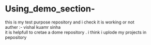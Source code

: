# Using_demo_section-
this is my test purpose repository and i check it is working or not 
<br>
auther :- vishal kuamr sinha 
<br>
it is helpfull to cretae a dome repository . i think i uplode my projects in pepository 

